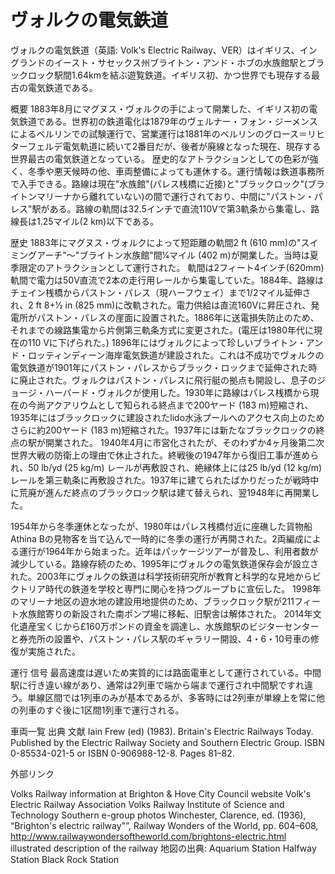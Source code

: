 # ヴォルクの電気鉄道

ヴォルクの電気鉄道（英語: Volk's Electric Railway、VER）はイギリス、イングランドのイースト・サセックス州ブライトン・アンド・ホブの水族館駅とブラックロック駅間1.64kmを結ぶ遊覧鉄道。イギリス初、かつ世界でも現存する最古の電気鉄道である。

概要
1883年8月にマグヌス・ヴォルクの手によって開業した、イギリス初の電気鉄道である。世界初の鉄道電化は1879年のヴェルナー・フォン・ジーメンスによるベルリンでの試験運行で、営業運行は1881年のベルリンのグロース＝リヒターフェルデ電気軌道に続いて2番目だが、後者が廃線となった現在、現存する世界最古の電気鉄道となっている。
歴史的なアトラクションとしての色彩が強く、冬季や悪天候時の他、車両整備によっても運休する。運行情報は鉄道事務所で入手できる。路線は現在"水族館"(パレス桟橋に近接)と"ブラックロック"(ブライトンマリーナから離れていない)の間で運行されており、中間に"パストン・パレス"駅がある。路線の軌間は32.5インチで直流110Vで第3軌条から集電し、路線長は1.25マイル(2 km)以下である。

歴史
1883年にマグヌス・ヴォルクによって短距離の軌間2 ft  (610 mm)の"スイミングアーチ"〜"ブライトン水族館"間1⁄4マイル (402 m)が開業した。当時は夏季限定のアトラクションとして運行された。
軌間は2フィート4インチ(620mm)軌間で電力は50V直流で2本の走行用レールから集電していた。1884年、路線はチェイン桟橋からパストン・パレス（現ハーフウェイ）まで1/2マイル延伸され、2 ft 8+1⁄2 in (825 mm)に改軌された。電力供給は直流160Vに昇圧され、発電所がパストン・パレスの崖面に設置された。1886年に送電損失防止のため、それまでの線路集電から片側第三軌条方式に変更された。(電圧は1980年代に現在の110 Vに下げられた。)
1896年にはヴォルクによって珍しいブライトン・アンド・ロッティンディーン海岸電気鉄道が建設された。これは不成功でヴォルクの電気鉄道が1901年にパストン・パレスからブラック・ロックまで延伸された時に廃止された。ヴォルクはパストン・パレスに飛行艇の拠点も開設し、息子のジョージ・ハーバード・ヴォルクが使用した。1930年に路線はパレス桟橋から現在の今尚アクアリウムとして知られる終点まで200ヤード (183 m)短縮され、1935年にはブラックロックに建設されたlido水泳プールへのアクセス向上のためさらに約200ヤード (183 m)短縮された。1937年には新たなブラックロックの終点の駅が開業された。
1940年4月に市営化されたが、そのわずか4ヶ月後第二次世界大戦の防衛上の理由で休止された。終戦後の1947年から復旧工事が進められ、50 lb/yd (25 kg/m) レールが再敷設され、絶縁体上には25 lb/yd (12 kg/m)レールを第三軌条に再敷設された。1937年に建てられたばかりだったが戦時中に荒廃が進んだ終点のブラックロック駅は建て替えられ、翌1948年に再開業した。

1954年から冬季運休となったが、1980年はパレス桟橋付近に座礁した貨物船Athina Bの見物客を当て込んで一時的に冬季の運行が再開された。2両編成による運行が1964年から始まった。近年はパッケージツアーが普及し、利用者数が減少している。路線存続のため、1995年にヴォルクの電気鉄道保存会が設立された。2003年にヴォルクの鉄道は科学技術研究所が教育と科学的な見地からビクトリア時代の鉄道を学校と専門に関心を持つグループｂに宣伝した。
1998年のマリーナ地区の遊水地の建設用地提供のため、ブラックロック駅が211フィート水族館寄りの新設された南ポンプ場に移転、旧駅舎は解体された。
2014年文化遺産宝くじから£160万ポンドの資金を調達し、水族館駅のビジターセンターと券売所の設置や、パストン・パレス駅のギャラリー開設、4・6・10号車の修復が実施された。

運行
信号
最高速度は遅いため実質的には路面電車として運行されている。中間駅に行き違い線があり、通常は2列車で端から端まで運行され中間駅ですれ違う。単線区間では1列車のみが基本であるが、多客時には2列車が単線上を常に他の列車のすぐ後に1区間1列車で運行される。

車両一覧
出典
文献
Iain Frew (ed) (1983). Britain's Electric Railways Today. Published by the Electric Railway Society and Southern Electric Group. ISBN 0-85534-021-5 or ISBN 0-906988-12-8. Pages 81–82.

外部リンク

Volks Railway information at Brighton & Hove City Council website
Volk's Electric Railway Association
Volks Railway Institute of Science and Technology
Southern e-group photos
Winchester, Clarence, ed. (1936), “Brighton's electric railway"”, Railway Wonders of the World, pp. 604–608, http://www.railwaywondersoftheworld.com/brightons-electric.html  illustrated description of the railway
地図の出典:
Aquarium Station
Halfway Station
Black Rock Station